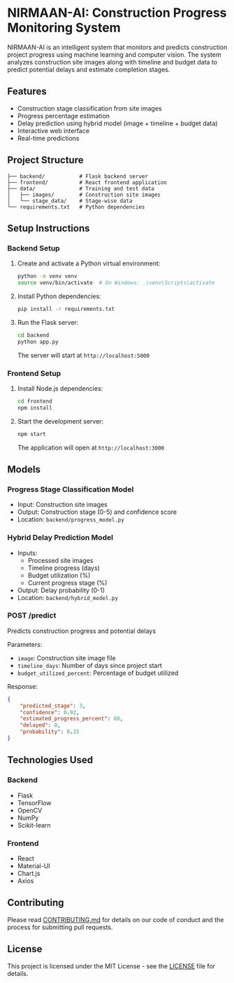 # NIRMAAN-AI: Construction Progress Monitoring System

NIRMAAN-AI is an intelligent system that monitors and predicts construction project progress using machine learning and computer vision. The system analyzes construction site images along with timeline and budget data to predict potential delays and estimate completion stages.

## Features

- Construction stage classification from site images
- Progress percentage estimation
- Delay prediction using hybrid model (image + timeline + budget data)
- Interactive web interface
- Real-time predictions

## Project Structure

```
├── backend/           # Flask backend server
├── frontend/          # React frontend application
├── data/              # Training and test data
│   ├── images/        # Construction site images
│   └── stage_data/    # Stage-wise data
└── requirements.txt   # Python dependencies
```

## Setup Instructions

### Backend Setup

1. Create and activate a Python virtual environment:
   ```bash
   python -m venv venv
   source venv/bin/activate  # On Windows: .\venv\Scripts\activate
   ```

2. Install Python dependencies:
   ```bash
   pip install -r requirements.txt
   ```

3. Run the Flask server:
   ```bash
   cd backend
   python app.py
   ```
   The server will start at `http://localhost:5000`

### Frontend Setup

1. Install Node.js dependencies:
   ```bash
   cd frontend
   npm install
   ```

2. Start the development server:
   ```bash
   npm start
   ```
   The application will open at `http://localhost:3000`

## Models

### Progress Stage Classification Model
- Input: Construction site images
- Output: Construction stage (0-5) and confidence score
- Location: `backend/progress_model.py`

### Hybrid Delay Prediction Model
- Inputs:
  - Processed site images
  - Timeline progress (days)
  - Budget utilization (%)
  - Current progress stage (%)
- Output: Delay probability (0-1)
- Location: `backend/hybrid_model.py`

### POST /predict
Predicts construction progress and potential delays

Parameters:
- `image`: Construction site image file
- `timeline_days`: Number of days since project start
- `budget_utilized_percent`: Percentage of budget utilized

Response:
```json
{
    "predicted_stage": 3,
    "confidence": 0.92,
    "estimated_progress_percent": 60,
    "delayed": 0,
    "probability": 0.15
}
```

## Technologies Used

### Backend
- Flask
- TensorFlow
- OpenCV
- NumPy
- Scikit-learn

### Frontend
- React
- Material-UI
- Chart.js
- Axios

## Contributing

Please read [CONTRIBUTING.md](CONTRIBUTING.md) for details on our code of conduct and the process for submitting pull requests.

## License

This project is licensed under the MIT License - see the [LICENSE](LICENSE) file for details.